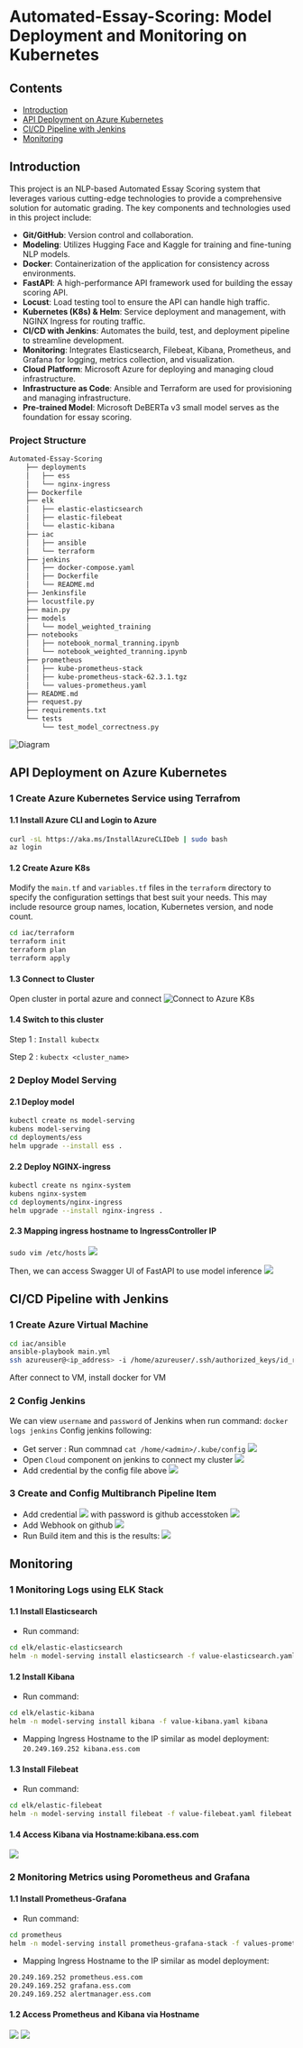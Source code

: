 # Automated-Essay-Scoring: Model Deployment and Monitoring on Kubernetes
## Contents
- [Introduction](#introduction)
- [API Deployment on Azure Kubernetes](#api-deployment-on-azure-kubernetes)
- [CI/CD Pipeline with Jenkins](#cicd-pipeline-with-jenkins)
- [Monitoring](#monitoring)

## Introduction

This project is an NLP-based Automated Essay Scoring system that leverages various cutting-edge technologies to provide a comprehensive solution for automatic grading. The key components and technologies used in this project include:

- **Git/GitHub**: Version control and collaboration.
- **Modeling**: Utilizes Hugging Face and Kaggle for training and fine-tuning NLP models.
- **Docker**: Containerization of the application for consistency across environments.
- **FastAPI**: A high-performance API framework used for building the essay scoring API.
- **Locust**: Load testing tool to ensure the API can handle high traffic.
- **Kubernetes (K8s) & Helm**: Service deployment and management, with NGINX Ingress for routing traffic.
- **CI/CD with Jenkins**: Automates the build, test, and deployment pipeline to streamline development.
- **Monitoring**: Integrates Elasticsearch, Filebeat, Kibana, Prometheus, and Grafana for logging, metrics collection, and visualization.
- **Cloud Platform**: Microsoft Azure for deploying and managing cloud infrastructure.
- **Infrastructure as Code**: Ansible and Terraform are used for provisioning and managing infrastructure.
- **Pre-trained Model**: Microsoft DeBERTa v3 small model serves as the foundation for essay scoring.

### Project Structure
```bash
Automated-Essay-Scoring
    ├── deployments
    │   ├── ess
    │   └── nginx-ingress
    ├── Dockerfile
    ├── elk
    │   ├── elastic-elasticsearch
    │   ├── elastic-filebeat
    │   └── elastic-kibana
    ├── iac
    │   ├── ansible
    │   └── terraform
    ├── jenkins
    │   ├── docker-compose.yaml
    │   ├── Dockerfile
    │   └── README.md
    ├── Jenkinsfile
    ├── locustfile.py
    ├── main.py
    ├── models
    │   └── model_weighted_training
    ├── notebooks
    │   ├── notebook_normal_tranning.ipynb
    │   └── notebook_weighted_tranning.ipynb
    ├── prometheus
    │   ├── kube-prometheus-stack
    │   ├── kube-prometheus-stack-62.3.1.tgz
    │   └── values-prometheus.yaml
    ├── README.md
    ├── request.py
    ├── requirements.txt
    └── tests
        └── test_model_correctness.py
```

![Diagram](images/flow_diagram.png)

## API Deployment on Azure Kubernetes
### 1 Create Azure Kubernetes Service using Terrafrom
#### 1.1 Install Azure CLI and Login to Azure 
```bash
curl -sL https://aka.ms/InstallAzureCLIDeb | sudo bash
az login
```
#### 1.2 Create Azure K8s
Modify the `main.tf` and `variables.tf` files in the `terraform` directory to specify the configuration settings that best suit your needs. This may include resource group names, location, Kubernetes version, and node count.
```bash
cd iac/terraform
terraform init
terraform plan
terraform apply
```
#### 1.3 Connect to Cluster 
Open cluster in portal azure and connect
![Connect to Azure K8s](images/connectazure.png)
#### 1.4 Switch to this cluster 
Step 1 : `Install kubectx`

Step 2 : `kubectx <cluster_name>`

### 2 Deploy Model Serving 
#### 2.1 Deploy model
```bash
kubectl create ns model-serving
kubens model-serving
cd deployments/ess
helm upgrade --install ess .
```
#### 2.2 Deploy NGINX-ingress
```bash
kubectl create ns nginx-system
kubens nginx-system
cd deployments/nginx-ingress
helm upgrade --install nginx-ingress .
```
#### 2.3 Mapping ingress hostname to IngressController IP
`sudo vim /etc/hosts`
![](images/api_hostname.png)

Then, we can access Swagger UI of FastAPI to use model inference
![](images/api.png)

## CI/CD Pipeline with Jenkins
### 1 Create Azure Virtual Machine
```bash
cd iac/ansible
ansible-playbook main.yml
ssh azureuser@<ip_address> -i /home/azureuser/.ssh/authorized_keys/id_rsa
```
After connect to VM, install docker for VM
### 2 Config Jenkins
We can view `username` and `password` of Jenkins when run command: `docker logs jenkins`
Config jenkins following:
- Get server : Run commnad `cat /home/<admin>/.kube/config`
  ![](images/serverid.png)
- Open `Cloud` component on jenkins to connect my cluster
  ![](images/cloudconfig.png)
- Add credential by the config file above
  ![](images/addcre.png)
### 3 Create and Config Multibranch Pipeline Item
- Add credential
  ![](images/addcreitem.png)
  with password is github accesstoken
  ![](images/token.png)
- Add Webhook on github
  ![](images/webhook.png)
- Run Build item and this is the results:
  ![](images/jenkinsresult.png)

## Monitoring
### 1 Monitoring Logs using ELK Stack
#### 1.1 Install Elasticsearch
- Run command:  
```bash
cd elk/elastic-elasticsearch
helm -n model-serving install elasticsearch -f value-elasticsearch.yaml elasticsearch
```
#### 1.2 Install Kibana
- Run command:  
```bash
cd elk/elastic-kibana
helm -n model-serving install kibana -f value-kibana.yaml kibana
```
- Mapping Ingress Hostname to the IP similar as model deployment:
`20.249.169.252 kibana.ess.com`
#### 1.3 Install Filebeat
- Run command:  
```bash
cd elk/elastic-filebeat
helm -n model-serving install filebeat -f value-filebeat.yaml filebeat
```
#### 1.4 Access Kibana via Hostname:kibana.ess.com
![](images/kibana.png)
### 2 Monitoring Metrics using Porometheus and Grafana
#### 1.1 Install Prometheus-Grafana
- Run command:
```bash
cd prometheus
helm -n model-serving install prometheus-grafana-stack -f values-prometheus.yaml kube-prometheus-stack
```
- Mapping Ingress Hostname to the IP similar as model deployment:
```bash
20.249.169.252 prometheus.ess.com
20.249.169.252 grafana.ess.com
20.249.169.252 alertmanager.ess.com
```
#### 1.2 Access Prometheus and Kibana via Hostname
![](images/prometheus.png)
![](images/grafana.png)
